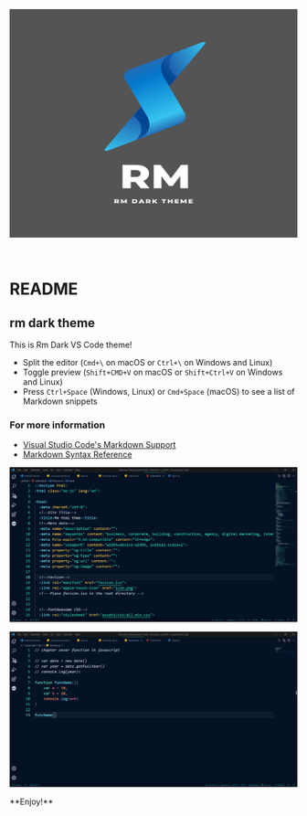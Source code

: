 <p align="center"><img width="600px" height="400px" src="images/logo.png"></p>

<p><br></p>

# README
## rm dark theme
This is Rm Dark VS Code theme!

* Split the editor (`Cmd+\` on macOS or `Ctrl+\` on Windows and Linux)
* Toggle preview (`Shift+CMD+V` on macOS or `Shift+Ctrl+V` on Windows and Linux)
* Press `Ctrl+Space` (Windows, Linux) or `Cmd+Space` (macOS) to see a list of Markdown snippets

### For more information
* [Visual Studio Code's Markdown Support](http://code.visualstudio.com/docs/languages/markdown)
* [Markdown Syntax Reference](https://help.github.com/articles/markdown-basics/)


<p align="center"><img src="images/image1.png"></p>
<p align="center"><img src="images/image2.png"></p>
**Enjoy!**

